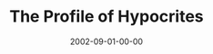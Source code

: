 ---
layout: message
category: message
series: "House of Hypocrites"
title: "The Profile of Hypocrites"
date: 2002-09-01-00-00
message_id: 266
audio: "http://s3.amazonaws.com/crossroads-media/media/legacy/mp3/House_Of_Hypocrites_03_Profile_09-01-02_Tome.mp3"
audio-duration: "37:47"
explicit: "N"
---